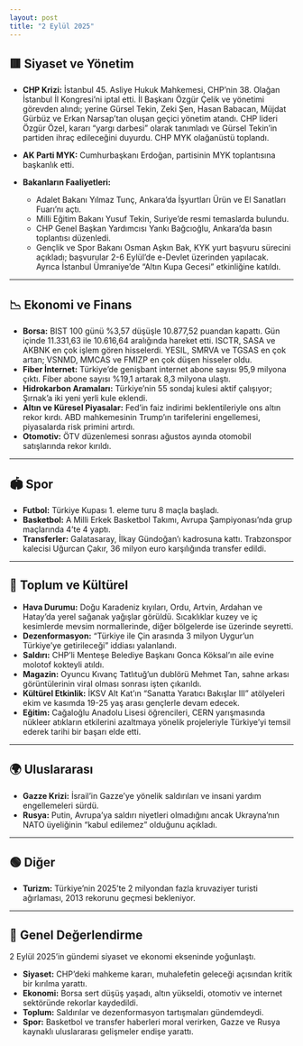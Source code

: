 ```yaml
---
layout: post
title: "2 Eylül 2025"
---
```


## 🟥 Siyaset ve Yönetim

* **CHP Krizi:** İstanbul 45. Asliye Hukuk Mahkemesi, CHP’nin 38. Olağan İstanbul İl Kongresi’ni iptal etti. İl Başkanı Özgür Çelik ve yönetimi görevden alındı; yerine Gürsel Tekin, Zeki Şen, Hasan Babacan, Müjdat Gürbüz ve Erkan Narsap’tan oluşan geçici yönetim atandı. CHP lideri Özgür Özel, kararı “yargı darbesi” olarak tanımladı ve Gürsel Tekin’in partiden ihraç edileceğini duyurdu. CHP MYK olağanüstü toplandı.
* **AK Parti MYK:** Cumhurbaşkanı Erdoğan, partisinin MYK toplantısına başkanlık etti.
* **Bakanların Faaliyetleri:**

  * Adalet Bakanı Yılmaz Tunç, Ankara’da İşyurtları Ürün ve El Sanatları Fuarı’nı açtı.
  * Milli Eğitim Bakanı Yusuf Tekin, Suriye’de resmi temaslarda bulundu.
  * CHP Genel Başkan Yardımcısı Yankı Bağcıoğlu, Ankara’da basın toplantısı düzenledi.
  * Gençlik ve Spor Bakanı Osman Aşkın Bak, KYK yurt başvuru sürecini açıkladı; başvurular 2-6 Eylül’de e-Devlet üzerinden yapılacak. Ayrıca İstanbul Ümraniye’de “Altın Kupa Gecesi” etkinliğine katıldı.

---

## 📉 Ekonomi ve Finans

* **Borsa:** BIST 100 günü %3,57 düşüşle 10.877,52 puandan kapattı. Gün içinde 11.331,63 ile 10.616,64 aralığında hareket etti. ISCTR, SASA ve AKBNK en çok işlem gören hisselerdi. YESIL, SMRVA ve TGSAS en çok artan; VSNMD, MMCAS ve FMIZP en çok düşen hisseler oldu.
* **Fiber İnternet:** Türkiye’de genişbant internet abone sayısı 95,9 milyona çıktı. Fiber abone sayısı %19,1 artarak 8,3 milyona ulaştı.
* **Hidrokarbon Aramaları:** Türkiye’nin 55 sondaj kulesi aktif çalışıyor; Şırnak’a iki yeni yerli kule eklendi.
* **Altın ve Küresel Piyasalar:** Fed’in faiz indirimi beklentileriyle ons altın rekor kırdı. ABD mahkemesinin Trump’ın tarifelerini engellemesi, piyasalarda risk primini artırdı.
* **Otomotiv:** ÖTV düzenlemesi sonrası ağustos ayında otomobil satışlarında rekor kırıldı.

---

## 🏟 Spor

* **Futbol:** Türkiye Kupası 1. eleme turu 8 maçla başladı.
* **Basketbol:** A Milli Erkek Basketbol Takımı, Avrupa Şampiyonası’nda grup maçlarında 4’te 4 yaptı.
* **Transferler:** Galatasaray, İlkay Gündoğan’ı kadrosuna kattı. Trabzonspor kalecisi Uğurcan Çakır, 36 milyon euro karşılığında transfer edildi.

---

## 🌱 Toplum ve Kültürel

* **Hava Durumu:** Doğu Karadeniz kıyıları, Ordu, Artvin, Ardahan ve Hatay’da yerel sağanak yağışlar görüldü. Sıcaklıklar kuzey ve iç kesimlerde mevsim normallerinde, diğer bölgelerde ise üzerinde seyretti.
* **Dezenformasyon:** “Türkiye ile Çin arasında 3 milyon Uygur’un Türkiye’ye getirileceği” iddiası yalanlandı.
* **Saldırı:** CHP’li Menteşe Belediye Başkanı Gonca Köksal’ın aile evine molotof kokteyli atıldı.
* **Magazin:** Oyuncu Kıvanç Tatlıtuğ’un dublörü Mehmet Tan, sahne arkası görüntülerinin viral olması sonrası işten çıkarıldı.
* **Kültürel Etkinlik:** İKSV Alt Kat’ın “Sanatta Yaratıcı Bakışlar III” atölyeleri ekim ve kasımda 19-25 yaş arası gençlerle devam edecek.
* **Eğitim:** Cağaloğlu Anadolu Lisesi öğrencileri, CERN yarışmasında nükleer atıkların etkilerini azaltmaya yönelik projeleriyle Türkiye’yi temsil ederek tarihi bir başarı elde etti.

---

## 🌍 Uluslararası

* **Gazze Krizi:** İsrail’in Gazze’ye yönelik saldırıları ve insani yardım engellemeleri sürdü.
* **Rusya:** Putin, Avrupa’ya saldırı niyetleri olmadığını ancak Ukrayna’nın NATO üyeliğinin “kabul edilemez” olduğunu açıkladı.

---

## 🟢 Diğer

* **Turizm:** Türkiye’nin 2025’te 2 milyondan fazla kruvaziyer turisti ağırlaması, 2013 rekorunu geçmesi bekleniyor.

---

## 🌟 Genel Değerlendirme

2 Eylül 2025’in gündemi siyaset ve ekonomi ekseninde yoğunlaştı.

* **Siyaset:** CHP’deki mahkeme kararı, muhalefetin geleceği açısından kritik bir kırılma yarattı.
* **Ekonomi:** Borsa sert düşüş yaşadı, altın yükseldi, otomotiv ve internet sektöründe rekorlar kaydedildi.
* **Toplum:** Saldırılar ve dezenformasyon tartışmaları gündemdeydi.
* **Spor:** Basketbol ve transfer haberleri moral verirken, Gazze ve Rusya kaynaklı uluslararası gelişmeler endişe yarattı.